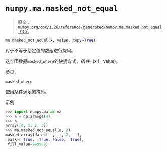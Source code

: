 # `numpy.ma.masked_not_equal`

> 原文：[`numpy.org/doc/1.26/reference/generated/numpy.ma.masked_not_equal.html`](https://numpy.org/doc/1.26/reference/generated/numpy.ma.masked_not_equal.html)

```py
ma.masked_not_equal(x, value, copy=True)
```

对于不等于给定值的数组进行掩码。

这个函数是`masked_where`的快捷方式，*条件*=(x != value)。

参见

`masked_where`

使用条件满足的掩码。

示例

```py
>>> import numpy.ma as ma
>>> a = np.arange(4)
>>> a
array([0, 1, 2, 3])
>>> ma.masked_not_equal(a, 2)
masked_array(data=[--, --, 2, --],
 mask=[ True,  True, False,  True],
 fill_value=999999) 
```
